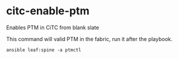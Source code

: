 # citc-enable-ptm
Enables PTM in CiTC from blank slate

This command will valid PTM in the fabric, run it after the playbook.

`ansible leaf:spine -a ptmctl`
